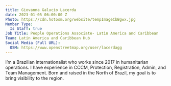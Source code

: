 ```yaml
---
title: Giovanna Galucio Lacerda
date: 2023-01-05 06:00:00 Z
Photo: https://cdn.hotosm.org/website/tempImageCbBgwx.jpg
Member Type:
  Is Staff: true
Job Title: People Operations Associate- Latin America and Caribbean
Team: Latin America and Caribbean Hub
Social Media (Full URL):
  OSM: https://www.openstreetmap.org/user/lacerdagg
---
```


I’m a Brazilian internationalist who works since 2017 in humanitarian operations. I have experience in CCCM, Protection, Registration, Admin, and Team Management. Born and raised in the North of Brazil, my goal is to bring visibility to the region.